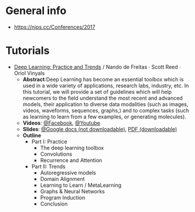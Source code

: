 # General info
* https://nips.cc/Conferences/2017

# Tutorials
* [Deep Learning: Practice and Trends](https://nips.cc/Conferences/2017/Schedule?showEvent=8730) / Nando de Freitas · Scott Reed · Oriol Vinyals
  * **Abstract**:Deep Learning has become an essential toolbox which is used in a wide variety of applications, research labs, industry, etc. In this tutorial, we will provide a set of guidelines which will help newcomers to the field understand the most recent and advanced models, their application to diverse data modalities (such as images, videos, waveforms, sequences, graphs,) and to complex tasks (such as learning to learn from a few examples, or generating molecules).
  * **Videos**: [@Facebook](https://www.facebook.com/nipsfoundation/videos/1552060484885185/), 
            [@Youtube](https://www.youtube.com/watch?v=YJnddoa8sHk)
  * **Slides**: [@Google docs (not downloadable)](https://docs.google.com/presentation/d/e/2PACX-1vQMZsWfjjLLz_wi8iaMxHKawuTkdqeA3Gw00wy5dBHLhAkuLEvhB7k-4LcO5RQEVFzZXfS6ByABaRr4/pub), 
            [PDF (downloadable)](https://drive.google.com/file/d/1SuwiICLERd7SfYo3FiqNG0tCEBUjKcT7/view)
  * **Outline**
    * Part I: Practice
      * The deep learning toolbox
      * Convolutions
      * Recurrence and Attention
    * Part II: Trends
      * Autoregressive models 
      * Domain Alignment
      * Learning to Learn / MetaLearning
      * Graphs & Neural Networks
      * Program Induction
      * Conclusion
     
